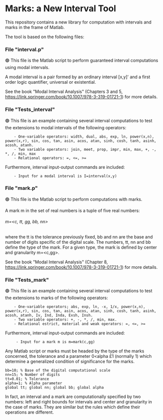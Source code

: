 # Marks: a New Interval Tool

This repository contains a new library for computation with intervals and marks in the frame of Matlab.

The tool is based on the following files:

### File "interval.p"
🟢  This file is the Matlab script to perform guaranteed interval computations using modal intervals.

   A modal interval is a pair formed by an ordinary interval [x,y]' and a first order logic quantifier, universal or existential. 
   
   See the book "Modal Interval Analysis" (Chapters 3 and 5, https://link.springer.com/book/10.1007/978-3-319-01721-1) for more details.

### File "Tests_interval"
🟢 This file is an example containing several interval computations to test the extensions to modal intervals of the following operators:
    
        - One-variable operators: width, dual, abs, exp, ln, power(x,n), power(x,r), sin, cos, tan, asin, acos, atan, sinh, cosh, tanh, asinh, acosh, atanh.   
        - Two variable operators: join, meet, prop, impr, min, max, +, -, *, /, min, max  
        - Relational operators: =, <=, >= 
  
  
Furthermore, interval input-output commands are included:
        
        - Input for a modal interval is I=interval(x,y)
    
### File "mark.p"    
🟢 This file is the Matlab script to perform computations with marks.

   A mark m in the set of real numbers is a tuple of five real numbers:
    
   ###### m=<c, tt,  gg, bb, nn>
    
   where the tt is the tolerance previously fixed, bb and nn are the base and number of digits specific of the digital scale. The numbers, tt, nn and bb define the type of the mark. For a given type, the mark is defined by center and granularity m=<c,gg>. 
    
   See the book "Modal Interval Analysis" (Chapter 8, https://link.springer.com/book/10.1007/978-3-319-01721-1) for more details.


### File "Tests_mark"    
🟢 This file is an example containing several interval computations to test the extensions to marks of the following operators:

        - One-variable operators; abs, exp, ln, -x, 1/x, power(x,n), power(x,r), sin, cos, tan, asin, acos, atan, sinh, cosh, tanh, asinh, acosh, atanh, Iv, Ind, Inda, Exsh, Insh.
        - Two variable operators: +, -, *, /, min, max.
        - Relational estrict, material and weak operators: =, <=, >=
        
 Furthermore, interval input-output commands are included:
         
         - Input for a mark m is m=mark(c,gg)
    
Any Matlab script or marks must be headed by the type of the marks concerned, the tolerance and a parameter 0<alpha £1 (normally 1) which determine a generalized condition of significance for the marks.

    bb=10; % Base of the digital computational scale
    nn=15; % Number of digits
    tt=0.01; % Tolerance
    alpha=1; % Alpha parameter
    global tt; global nn; global bb; global alpha
    
    
In fact, an interval and a mark are computationally specified by two numbers: left and right bounds for intervals and center and granularity in the case of marks. They are similar but the rules which define their operations are different.
